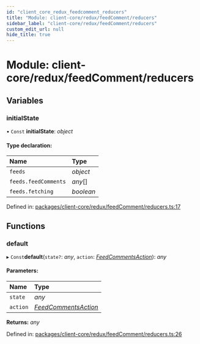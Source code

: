 ```yaml
---
id: "client_core_redux_feedcomment_reducers"
title: "Module: client-core/redux/feedComment/reducers"
sidebar_label: "client-core/redux/feedComment/reducers"
custom_edit_url: null
hide_title: true
---
```


# Module: client-core/redux/feedComment/reducers

## Variables

### initialState

• `Const` **initialState**: *object*

#### Type declaration:

Name | Type |
:------ | :------ |
`feeds` | *object* |
`feeds.feedComments` | *any*[] |
`feeds.fetching` | *boolean* |

Defined in: [packages/client-core/redux/feedComment/reducers.ts:17](https://github.com/xr3ngine/xr3ngine/blob/9d253dc38/packages/client-core/redux/feedComment/reducers.ts#L17)

## Functions

### default

▸ `Const`**default**(`state?`: *any*, `action`: [*FeedCommentsAction*](client_core_redux_feedcomment_actions.md#feedcommentsaction)): *any*

#### Parameters:

Name | Type |
:------ | :------ |
`state` | *any* |
`action` | [*FeedCommentsAction*](client_core_redux_feedcomment_actions.md#feedcommentsaction) |

**Returns:** *any*

Defined in: [packages/client-core/redux/feedComment/reducers.ts:26](https://github.com/xr3ngine/xr3ngine/blob/9d253dc38/packages/client-core/redux/feedComment/reducers.ts#L26)
